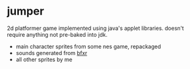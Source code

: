 # jumper

2d platformer game implemented using java's applet libraries. doesn't require anything not pre-baked into jdk.

* main character sprites from some nes game, repackaged
* sounds generated from [bfxr](http://www.bfxr.net/)
* all other sprites by me